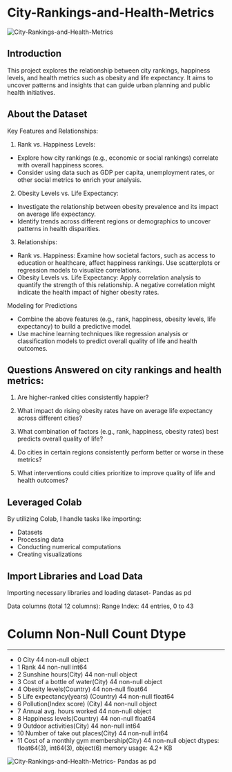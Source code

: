 # City-Rankings-and-Health-Metrics

![City-Rankings-and-Health-Metrics](https://github.com/user-attachments/assets/2f852d04-3c1c-4f23-b6e4-72ff46d1d8ac)


## Introduction
This project explores the relationship between city rankings, happiness levels, and health metrics such as obesity and life expectancy. It aims to uncover patterns and insights that can guide urban planning and public health initiatives.

## About the Dataset
Key Features and Relationships:
1.  Rank vs. Happiness Levels:
- Explore how city rankings (e.g., economic or social rankings) correlate with overall happiness scores.
- Consider using data such as GDP per capita, unemployment rates, or other social metrics to enrich your analysis.
2.  Obesity Levels vs. Life Expectancy:
- Investigate the relationship between obesity prevalence and its impact on average life expectancy.
- Identify trends across different regions or demographics to uncover patterns in health disparities.
3.  Relationships:
  - Rank vs. Happiness: Examine how societal factors, such as access to education or healthcare, affect happiness rankings. Use scatterplots or regression models to visualize correlations.
  - Obesity Levels vs. Life Expectancy: Apply correlation analysis to quantify the strength of this relationship. A negative correlation might indicate the health impact of higher obesity rates.
    
Modeling for Predictions
- Combine the above features (e.g., rank, happiness, obesity levels, life expectancy) to build a predictive model.
- Use machine learning techniques like regression analysis or classification models to predict overall quality of life and health outcomes.

## Questions Answered on city rankings and health metrics:
1.  Are higher-ranked cities consistently happier?
2.  What impact do rising obesity rates have on average life expectancy across different cities?
3.  What combination of factors (e.g., rank, happiness, obesity rates) best predicts overall quality of life?
4.  Do cities in certain regions consistently perform better or worse in these metrics?

5.  What interventions could cities prioritize to improve quality of life and health outcomes?

   ## Leveraged Colab 
   By utilizing Colab, I handle tasks like importing:
   - Datasets
   - Processing data
   - Conducting numerical computations
   - Creating visualizations

 ## Import Libraries and Load Data
 Importing necessary libraries and loading dataset- Pandas as pd

Data columns (total 12 columns):
Range Index: 44 entries, 0 to 43

 #   Column                                  Non-Null Count  Dtype  
---  ------                                  --------------  -----  
- 0   City                                    44 non-null     object 
- 1   Rank                                    44 non-null     int64
- 2   Sunshine hours(City)                    44 non-null     object
- 3   Cost of a bottle of water(City)         44 non-null     object
- 4   Obesity levels(Country)                 44 non-null     float64
- 5   Life expectancy(years) (Country)        44 non-null     float64
- 6   Pollution(Index score) (City)           44 non-null     object
- 7   Annual avg. hours worked                44 non-null     object
- 8   Happiness levels(Country)               44 non-null     float64
- 9   Outdoor activities(City)                44 non-null     int64
- 10  Number of take out places(City)         44 non-null     int64
-  11  Cost of a monthly gym membership(City)  44 non-null     object 
dtypes: float64(3), int64(3), object(6)
memory usage: 4.2+ KB

![City-Rankings-and-Health-Metrics- Pandas as pd ](https://github.com/user-attachments/assets/6d70796f-0dbf-48b6-9b55-ddb9086ea673)
